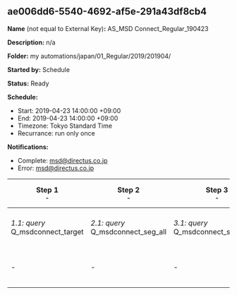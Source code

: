 ## ae006dd6-5540-4692-af5e-291a43df8cb4

**Name** (not equal to External Key)**:** AS_MSD Connect_Regular_190423

**Description:** n/a

**Folder:** my automations/japan/01_Regular/2019/201904/

**Started by:** Schedule

**Status:** Ready

**Schedule:**

* Start: 2019-04-23 14:00:00 +09:00
* End: 2019-04-23 14:00:00 +09:00
* Timezone: Tokyo Standard Time
* Recurrance: run only once

**Notifications:**

* Complete: msd@directus.co.jp
* Error: msd@directus.co.jp

| Step 1<br>_<small>-</small>_ | Step 2<br>_<small>-</small>_ | Step 3<br>_<small>-</small>_ | Step 4<br>_<small>-</small>_ | Step 5<br>_<small>-</small>_ | Step 6<br>_<small>-</small>_ | Step 7<br>_<small>-</small>_ |
| --- | --- | --- | --- | --- | --- | --- |
| _1.1: query_<br>Q_msdconnect_target | _2.1: query_<br>Q_msdconnect_seg_all | _3.1: query_<br>Q_msdconnect_seg_all_ex | _4.1: query_<br>Q_msdconnect_seg_pharma | _5.1: query_<br>Q_msdconnect_seg_doctor | _6.1: wait_<br>04:00 午後 | _7.1: emailSend_<br>MA_MSD Connect_Regular_医師用_190423 |
| - | - | - | - | - | - | _7.2: emailSend_<br>MA_MSD Connect_Regular_薬剤師用_190423 |
